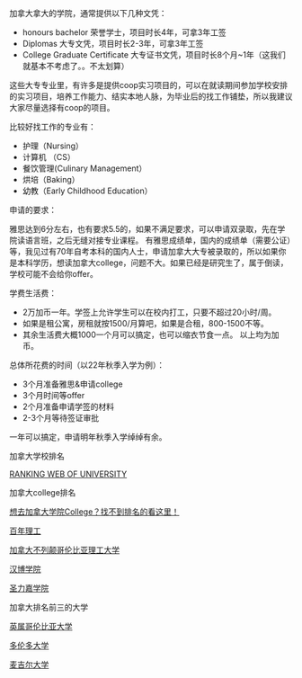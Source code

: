 加拿大拿大的学院，通常提供以下几种文凭：

* honours bachelor 荣誉学士，项目时长4年，可拿3年工签
* Diplomas  大专文凭，项目时长2-3年，可拿3年工签
* College Graduate Certificate 大专证书文凭，项目时长8个月~1年（这我们就基本不考虑了。。不太划算）

这些大专专业里，有许多是提供coop实习项目的，可以在就读期间参加学校安排的实习项目，培养工作能力、结实本地人脉，为毕业后的找工作铺垫，所以我建议大家尽量选择有coop的项目。

比较好找工作的专业有：

* 护理（Nursing）
* 计算机 （CS）
* 餐饮管理(Culinary Management）
* 烘培（Baking）
* 幼教（Early Childhood Education）

申请的要求：

雅思达到6分左右，也有要求5.5的，如果不满足要求，可以申请双录取，先在学院读语言班，之后无缝对接专业课程。
有雅思成绩单，国内的成绩单（需要公证）等，我见过有70年自考本科的国内人士，申请加拿大大专被录取的，所以如果你是本科学历，想读加拿大college，问题不大。如果已经是研究生了，属于倒读，学校可能不会给你offer。

学费生活费：

* 2万加币一年。学签上允许学生可以在校内打工，只要不超过20小时/周。
* 如果是租公寓，房租就按1500/月算吧，如果是合租，800-1500不等。
* 其余生活费大概1000一个月可以搞定，也可以缩衣节食一点。
以上均为加币。

总体所花费的时间（以22年秋季入学为例）：
 
* 3个月准备雅思&申请college
* 3个月时间等offer 
* 2个月准备申请学签的材料 
* 2-3个月等待签证审批

一年可以搞定，申请明年秋季入学绰绰有余。

加拿大学校排名

[RANKING WEB OF UNIVERSITY](https://webometrics.info/en/North_america/Canada)

加拿大college排名

[想去加拿大学院College？找不到排名的看这里！](https://zhuanlan.zhihu.com/p/349106193)

[百年理工](https://www.centennialcollege.ca)

[加拿大不列颠哥伦比亚理工大学](https://www.bcit.ca)

[汉博学院](https://humber.ca)

[圣力嘉学院](https://www.senecacollege.ca)

加拿大排名前三的大学

[英属哥伦比亚大学](https://www.ubc.ca)

[多伦多大学]()

[麦吉尔大学]()
